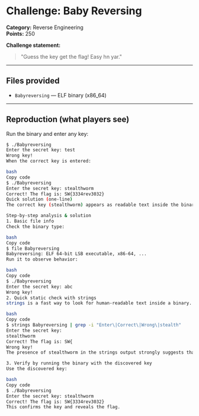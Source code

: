 # Challenge: Baby Reversing
**Category:** Reverse Engineering  
**Points:** 250  

**Challenge statement:**  
> "Guess the key get the flag! Easy hn yar."

---

## Files provided
- `Babyreversing` — ELF binary (x86_64)

---

## Reproduction (what players see)
Run the binary and enter any key:

```bash
$ ./Babyreversing
Enter the secret key: test
Wrong key!
When the correct key is entered:

bash
Copy code
$ ./Babyreversing
Enter the secret key: stealthworm
Correct! The flag is: SW{3334rev3032}
Quick solution (one-line)
The correct key (stealthworm) appears as readable text inside the binary. Using strings reveals the key, which yields the flag SW{3334rev3032} when provided to the program.

Step-by-step analysis & solution
1. Basic file info
Check the binary type:

bash
Copy code
$ file Babyreversing
Babyreversing: ELF 64-bit LSB executable, x86-64, ...
Run it to observe behavior:

bash
Copy code
$ ./Babyreversing
Enter the secret key: abc
Wrong key!
2. Quick static check with strings
strings is a fast way to look for human-readable text inside a binary. It often reveals prompts, hardcoded keys, or flags in beginner challenges:

bash
Copy code
$ strings Babyreversing | grep -i "Enter\|Correct\|Wrong\|stealth"
Enter the secret key:
stealthworm
Correct! The flag is: SW{
Wrong key!
The presence of stealthworm in the strings output strongly suggests that is the expected key.

3. Verify by running the binary with the discovered key
Use the discovered key:

bash
Copy code
$ ./Babyreversing
Enter the secret key: stealthworm
Correct! The flag is: SW{3334rev3032}
This confirms the key and reveals the flag.

